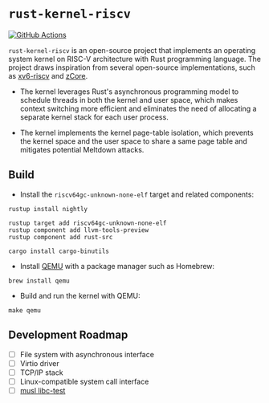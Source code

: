 # `rust-kernel-riscv`

[![GitHub Actions](https://img.shields.io/github/actions/workflow/status/xiaoyang-sde/rust-kernel-riscv/cargo.yml?branch=master&style=for-the-badge&logo=github)](https://github.com/xiaoyang-sde/rust-kernel-riscv/actions)

`rust-kernel-riscv` is an open-source project that implements an operating system kernel on RISC-V architecture with Rust programming language. The project draws inspiration from several open-source implementations, such as [xv6-riscv](https://github.com/mit-pdos/xv6-riscv) and [zCore](https://github.com/rcore-os/zCore).

- The kernel leverages Rust's asynchronous programming model to schedule threads in both the kernel and user space, which makes context switching more efficient and eliminates the need of allocating a separate kernel stack for each user process.

- The kernel implements the kernel page-table isolation, which prevents the kernel space and the user space to share a same page table and mitigates potential Meltdown attacks.

## Build

- Install the `riscv64gc-unknown-none-elf` target and related components:

```console
rustup install nightly

rustup target add riscv64gc-unknown-none-elf
rustup component add llvm-tools-preview
rustup component add rust-src

cargo install cargo-binutils
```

- Install [QEMU](https://www.qemu.org) with a package manager such as Homebrew:

```console
brew install qemu
```

- Build and run the kernel with QEMU:

```console
make qemu
```

## Development Roadmap

- [ ] File system with asynchronous interface
- [ ] Virtio driver
- [ ] TCP/IP stack
- [ ] Linux-compatible system call interface
- [ ] [musl libc-test](https://wiki.musl-libc.org/libc-test.html)
